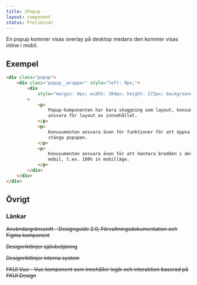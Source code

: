 ```yaml
---
title: IPopup
layout: component
status: Preliminär
---
```


En popup kommer visas overlay på desktop medans den kommer visas inline i mobil.

## Exempel

```html
<div class="popup">
    <div class="popup__wrapper" style="left: 0px;">
        <div
            style="margin: 0px; width: 304px; height: 272px; background: white; border: 1px dashed gray; padding: 20px"
        >
            <p>
                Popup-komponenten har bara skuggning som layout, konsumenten
                ansvara för layout av innnehållet.
            </p>
            <p>
                Konusumenten ansvara även för funktioner för att öppna och
                stänga popupen.
            </p>
            <p>
                Konusumenten ansvara även för att hantera bredden i desktop och
                mobil, t.ex. 100% in mobilläge.
            </p>
        </div>
    </div>
</div>
```

## Övrigt

### Länkar

~~Användargränssnitt - Designguide 2.0, Förvaltningsdokumentation och Figma komponent~~

~~Designriktlinjer självbetjäning~~

~~Designriktlinjer interna system~~

~~FKUI Vue - Vue komponent som innehåller logik och interaktion baserad på FKUI Design~~
